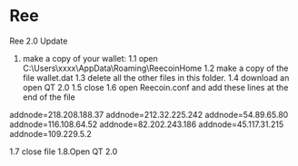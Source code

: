 # Ree

Ree 2.0 Update
1. make a copy of your wallet:
1.1 open C:\Users\xxxx\AppData\Roaming\ReecoinHome
1.2 make a copy of the file wallet.dat
1.3 delete all the other files in this folder.
1.4 download an open QT 2.0
1.5 close
1.6 open Reecoin.conf and add these lines at the end of the file


addnode=218.208.188.37
addnode=212.32.225.242
addnode=54.89.65.80
addnode=116.108.64.52
addnode=82.202.243.186
addnode=45.117.31.215
addnode=109.229.5.2

1.7 close file 
1.8.Open QT 2.0
